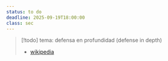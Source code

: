 ```yaml
---
status: to do
deadline: 2025-09-19T18:00:00
class: sec
---
```

> [!todo]
> tema: defensa en profundidad (defense in depth)
> - [wikipedia](https://en.wikipedia.org/wiki/Defense_in_depth_(computing))
>   
